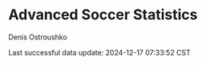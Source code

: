 # Advanced Soccer Statistics
Denis Ostroushko

<!-- gfm -->

Last successful data update: 2024-12-17 07:33:52 CST
